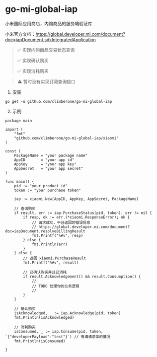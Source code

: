 # go-mi-global-iap
小米国际应用商店，内购商品的服务端验证库

小米官方文档：https://global.developer.mi.com/document?doc=iapDocument.sdkIntegratedApplication


> ✅ 实现内购商品交易状态查询
> 
> ✅ 实现确认购买
> 
> ✅ 实现消耗购买


> ⚠️ 暂时没有实现订阅查询接口

1. 安装

```shell
go get -u github.com/climberone/go-mi-global-iap
```

2. 示例

```golang
package main

import (
	"fmt"
	"github.com/climberone/go-mi-global-iap/xiaomi"
)

const (
	PackageName = "your package name"
	AppID       = "your app id"
	AppKey      = "your app key"
	AppSecret   = "your app secret"
)

func main() {
	pid := "your product id"
	token := "your purchase token"

	iap := xiaomi.New(AppID, AppKey, AppSecret, PackageName)

	// 查询购买
	if result, err := iap.PurchaseStatus(pid, token); err != nil {
		if resp, ok := err.(*xiaomi.ResponseError); ok {
			// 请求成功，平台返回的错误信息
			// https://global.developer.mi.com/document?doc=iapDocument.resolveBillingResult
			fmt.Printf("%#v", resp)
		} else {
			fmt.Println(err)
		}
	} else {
		// 返回 xiaomi.PurchaseResult
		fmt.Printf("%#v", result)

		// 已确认购买并且已消耗
		if result.Acknowledgement() && result.Consumption() {
			//
			// TODO 处理你的业务逻辑
			//
		}
	}

	// 确认购买
	isAcknowledged, _ := iap.Acknowledge(pid, token)
	fmt.Println(isAcknowledged)

	// 消耗购买
	isConsumed, _ := iap.Consume(pid, token, `{"developerPayload":"test"}`) // 有请请求体的情况
	fmt.Println(isConsumed)

}

```